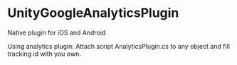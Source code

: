UnityGoogleAnalyticsPlugin
==========================
Native plugin for iOS and Android

Using analytics plugin:
Attach script AnalyticsPlugin.cs to any object and fill tracking id with you own.
